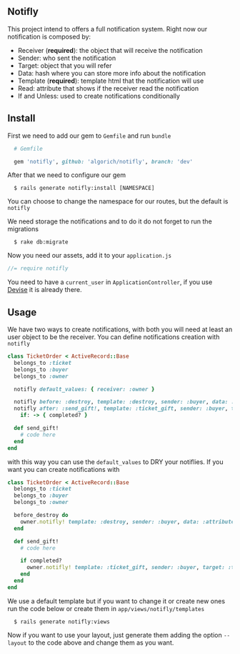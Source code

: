 Notifly
---

This project intend to offers a full notification system. Right now our
notification is composed by:

  - Receiver (**required**): the object that will receive the notification
  - Sender: who sent the notification
  - Target: object that you will refer
  - Data: hash where you can store more info about the notification
  - Template (**required**): template html that the notification will use
  - Read: attribute that shows if the receiver read the notification
  - If and Unless: used to create notifications conditionally


Install
---

First we need to add our gem to `Gemfile` and run `bundle`

```ruby
  # Gemfile

  gem 'notifly', github: 'algorich/notifly', branch: 'dev'
```

After that we need to configure our gem

```shell
  $ rails generate notifly:install [NAMESPACE]
```

You can choose to change the namespace for our routes, but the default is `notifly`

We need storage the notifications and to do it do not forget to run the migrations

```shell
  $ rake db:migrate
```

Now you need our assets, add it to your `application.js`

```javascript
//= require notifly
```

You need to have a `current_user` in `ApplicationController`, if you use
[Devise](https://github.com/plataformatec/devise) it is already there.

Usage
---

We have two ways to create notifications, with both you will need at least an user
object to be the receiver. You can define notifications creation with `notifly`

```ruby
class TicketOrder < ActiveRecord::Base
  belongs_to :ticket
  belongs_to :buyer
  belongs_to :owner

  notifly default_values: { receiver: :owner }

  notifly before: :destroy, template: :destroy, sender: :buyer, data: :attributes
  notifly after: :send_gift!, template: :ticket_gift, sender: :buyer, target: :ticket,
    if: -> { completed? }

  def send_gift!
    # code here
  end
end
```

with this way you can use the `default_values` to DRY your notiflies. If you want
you can create notifications with

```ruby
class TicketOrder < ActiveRecord::Base
  belongs_to :ticket
  belongs_to :buyer
  belongs_to :owner

  before_destroy do
    owner.notifly! template: :destroy, sender: :buyer, data: :attributes
  end

  def send_gift!
    # code here

    if completed?
      owner.notifly! template: :ticket_gift, sender: :buyer, target: :ticket
    end
  end
end
```

We use a default template but if you want to change it or create new ones run the
code below or create them in `app/views/notifly/templates`

```shell
  $ rails generate notifly:views
```

Now if you want to use your layout, just generate them adding the option `--layout`
to the code above and change them as you want.
